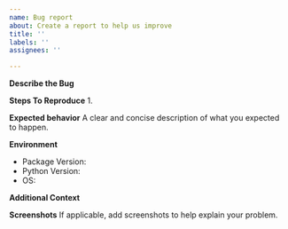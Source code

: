 ```yaml
---
name: Bug report
about: Create a report to help us improve
title: ''
labels: ''
assignees: ''

---
```


**Describe the Bug**

**Steps To Reproduce**
1. 

**Expected behavior**
A clear and concise description of what you expected to happen.

**Environment**
 - Package Version: 
- Python Version: 
 - OS: 

**Additional Context**

**Screenshots**
If applicable, add screenshots to help explain your problem.
